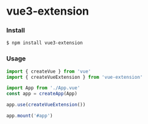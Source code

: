 # vue3-extension

### Install
```bash
$ npm install vue3-extension
```

### Usage

```ts
import { createVue } from 'vue'
import { createVueExtension } from 'vue-extension'

import App from './App.vue'
const app = createApp(App)

app.use(createVueExtension())

app.mount('#app')
```